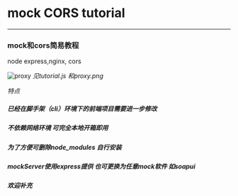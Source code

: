 # mock CORS tutorial
-------------
### mock和cors简易教程
node express,nginx, cors 

![proxy](https://github.com/Jasonchang6435/mockAndCorsTutorial/blob/master/proxy.png)
*见tutorial.js 和proxy.png*

*特点*
##### 已经在脚手架（cli）环境下的前端项目需要进一步修改
##### 不依赖网络环境 可完全本地开箱即用
##### 为了方便可删除node_modules 自行安装
##### mockServer使用express提供 也可更换为任意mock软件 如soapui
##### 欢迎补充
